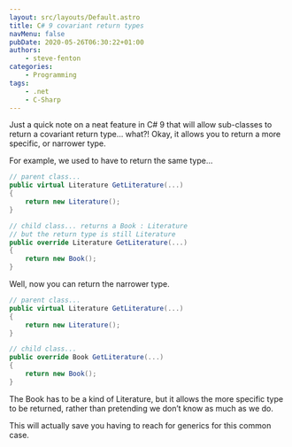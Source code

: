 ```yaml
---
layout: src/layouts/Default.astro
title: C# 9 covariant return types
navMenu: false
pubDate: 2020-05-26T06:30:22+01:00
authors:
    - steve-fenton
categories:
    - Programming
tags:
    - .net
    - C-Sharp
---
```


Just a quick note on a neat feature in C# 9 that will allow sub-classes to return a covariant return type… what?! Okay, it allows you to return a more specific, or narrower type.

For example, we used to have to return the same type…

```csharp
// parent class...
public virtual Literature GetLiterature(...) 
{
    return new Literature();
}

// child class... returns a Book : Literature
// but the return type is still Literature
public override Literature GetLiterature(...)
{
    return new Book();
}
```

Well, now you can return the narrower type.

```csharp
// parent class...
public virtual Literature GetLiterature(...)
{
    return new Literature();
}

// child class...
public override Book GetLiterature(...)
{
    return new Book();
}
```

The Book has to be a kind of Literature, but it allows the more specific type to be returned, rather than pretending we don’t know as much as we do.

This will actually save you having to reach for generics for this common case.